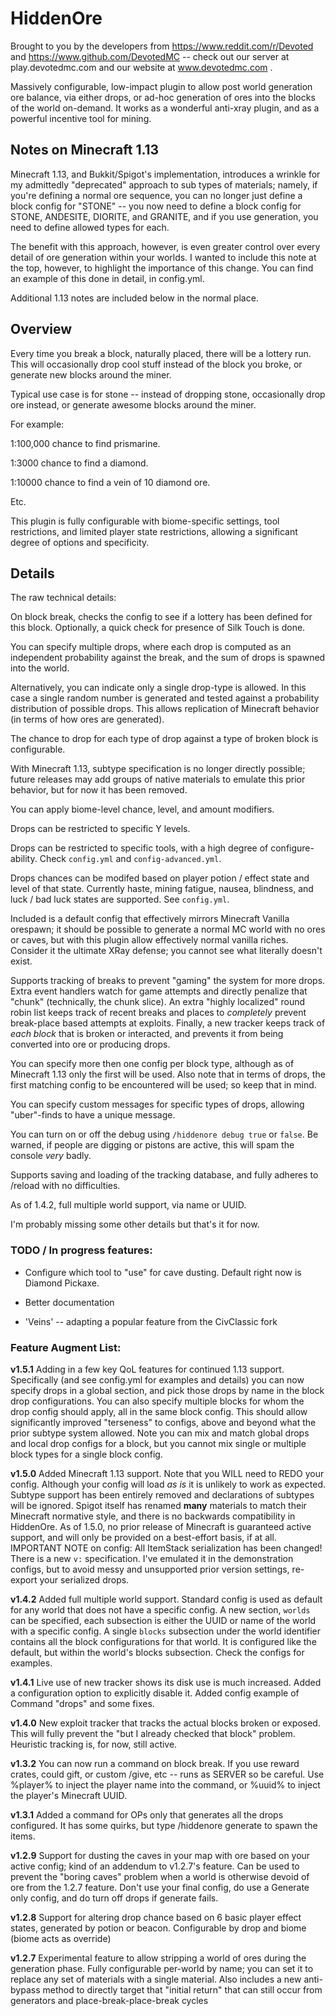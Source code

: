 # HiddenOre

Brought to you by the developers from https://www.reddit.com/r/Devoted and https://www.github.com/DevotedMC -- check out our server at play.devotedmc.com and our website at www.devotedmc.com .

Massively configurable, low-impact plugin to allow post world generation ore balance, via either drops, or ad-hoc generation of ores into the blocks of the world on-demand. It works as a wonderful anti-xray plugin, and as a powerful incentive tool for mining.

## Notes on Minecraft 1.13

Minecraft 1.13, and Bukkit/Spigot's implementation, introduces a wrinkle for my admittedly "deprecated" approach to sub types of materials; namely,
if you're defining a normal ore sequence, you can no longer just define a block config for "STONE" -- you now need to define a block config for
STONE, ANDESITE, DIORITE, and GRANITE, and if you use generation, you need to define allowed types for each.

The benefit with this approach, however, is even greater control over every detail of ore generation within your worlds. I wanted to include this note
at the top, however, to highlight the importance of this change. You can find an example of this done in detail, in config.yml.

Additional 1.13 notes are included below in the normal place.

## Overview

Every time you break a block, naturally placed, there will be a lottery run. This will occasionally drop cool stuff instead of the block you broke, or generate new blocks around the miner.

Typical use case is for stone -- instead of dropping stone, occasionally drop ore instead, or generate awesome blocks around the miner.

For example:

1:100,000 chance to find prismarine.

1:3000 chance to find a diamond.

1:10000 chance to find a vein of 10 diamond ore.

Etc.

This plugin is fully configurable with biome-specific settings, tool restrictions, and limited player state restrictions, allowing a significant degree of options and specificity. 

## Details

The raw technical details:

On block break, checks the config to see if a lottery has been defined for this block. Optionally, a quick check for presence of Silk Touch is done.

You can specify multiple drops, where each drop is computed as an independent probability against the break, and the sum of drops is spawned into the world.

Alternatively, you can indicate only a single drop-type is allowed. In this case a single random number is generated and tested against a probability distribution of possible drops. This allows replication of Minecraft behavior (in terms of how ores are generated).

The chance to drop for each type of drop against a type of broken block is configurable.

With Minecraft 1.13, subtype specification is no longer directly possible; future releases may add groups of native materials to emulate this prior behavior, but for now it has been removed.

You can apply biome-level chance, level, and amount modifiers.

Drops can be restricted to specific Y levels.

Drops can be restricted to specific tools, with a high degree of configure-ability. Check `config.yml` and `config-advanced.yml`. 

Drops chances can be modifed based on player potion / effect state and level of that state. Currently haste, mining fatigue, nausea, blindness, and luck / bad luck states are supported. See `config.yml`.

Included is a default config that effectively mirrors Minecraft Vanilla orespawn; it should be possible to generate a normal MC world with no ores or caves, but with this plugin allow effectively normal vanilla riches. Consider it the ultimate XRay defense; you cannot see what literally doesn't exist.

Supports tracking of breaks to prevent "gaming" the system for more drops. Extra event handlers watch for game attempts and directly penalize that "chunk" (technically, the chunk slice). An extra "highly localized" round robin list keeps track of recent breaks and places to _completely_ prevent break-place based attempts at exploits. Finally, a new tracker keeps track of _each block_ that is broken or interacted, and prevents it from being converted into ore or producing drops.

You can specify more then one config per block type, although as of Minecraft 1.13 only the first will be used. Also note that in terms of drops, the first matching config to be encountered will be used; so keep that in mind. 

You can specify custom messages for specific types of drops, allowing "uber"-finds to have a unique message.

You can turn on or off the debug using `/hiddenore debug true` or `false`. Be warned, if people are digging or pistons are active, this will spam the console _very_ badly.

Supports saving and loading of the tracking database, and fully adheres to /reload with no difficulties.

As of 1.4.2, full multiple world support, via name or UUID. 

I'm probably missing some other details but that's it for now.

### TODO / In progress features:

* Configure which tool to "use" for cave dusting. Default right now is Diamond Pickaxe.

* Better documentation

* 'Veins' -- adapting a popular feature from the CivClassic fork

### Feature Augment List:

**v1.5.1** Adding in a few key QoL features for continued 1.13 support. Specifically (and see config.yml for examples and details) you can now specify drops in a global section, and pick those drops by name in the block drop configurations. You can also specify multiple blocks for whom the drop config should apply, all in the same block config. This should allow significantly improved "terseness" to configs, above and beyond what the prior subtype system allowed. Note you can mix and match global drops and local drop configs for a block, but you cannot mix single or multiple block types for a single block config.

**v1.5.0** Added Minecraft 1.13 support. Note that you WILL need to REDO your config. Although your config will load _as is_ it is unlikely to work as expected. Subtype support has been entirely removed and declarations of subtypes will be ignored. Spigot itself has renamed **many** materials to match their Minecraft normative style, and there is no backwards compatibility in HiddenOre. As of 1.5.0, no prior release of Minecraft is guaranteed active support, and will only be provided on a best-effort basis, if at all. IMPORTANT NOTE on config: All ItemStack serialization has been changed! There is a new `v:` specification. I've emulated it in the demonstration configs, but to avoid messy and unsupported prior version settings, re-export your serialized drops. 

**v1.4.2** Added full multiple world support. Standard config is used as default for any world that does not have a specific config. A new section, `worlds`
can be specified, each subsection is either the UUID or name of the world with a specific config. A single `blocks` subsection under the world identifier contains all the block configurations for that world. It is configured like the default, but within the world's blocks subsection. Check the configs for examples.

**v1.4.1** Live use of new tracker shows its disk use is much increased. Added a configuration option to explicitly disable it. Added config example of Command "drops" and some fixes.

**v1.4.0** New exploit tracker that tracks the actual blocks broken or exposed. This will fully prevent the "but I already checked that block" problem. Heuristic tracking is, for now, still active.

**v1.3.2** You can now run a command on block break. If you use reward crates, could gift, or custom /give, etc -- runs as SERVER so be careful. Use %player% to inject the player name into the command, or %uuid% to inject the player's Minecraft UUID.

**v1.3.1** Added a command for OPs only that generates all the drops configured. It has some quirks, but type /hiddenore generate to spawn the items.

**v1.2.9** Support for dusting the caves in your map with ore based on your active config; kind of an addendum to v1.2.7's feature. Can be used to prevent the "boring caves" problem when a world is otherwise devoid of ore from the 1.2.7 feature. Don't use your final config, do use a Generate only config, and do turn off drops if generate fails.

**v1.2.8** Support for altering drop chance based on 6 basic player effect states, generated by potion or beacon. Configurable by drop and biome (biome acts as override)

**v1.2.7** Experimental feature to allow stripping a world of ores during the generation phase. Fully configurable per-world by name; you can
  set it to replace any set of materials with a single material. Also includes a new anti-bypass method to directly target that "initial return" that can still occur from generators and place-break-place-break cycles
